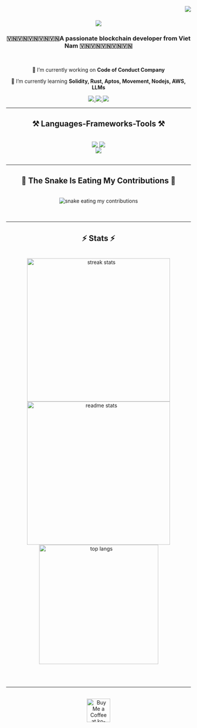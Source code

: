 <img align="right" src="https://visitor-badge.laobi.icu/badge?page_id=Khoa-Dam.Khoa-Dam" />

<h1 align="center">
    <img src="https://readme-typing-svg.herokuapp.com/?font=Righteous&size=35&center=true&vCenter=true&width=500&height=70&duration=4000&lines=Hi+There!+👋;+I'm+KhoaDam!;" />
</h1>

<h3 align="center">🇻🇳🇻🇳🇻🇳🇻🇳🇻🇳A passionate blockchain developer from Viet Nam  🇻🇳🇻🇳🇻🇳🇻🇳🇻🇳</h3>

<br/>


<div align="center">
 
 🔭 I’m currently working on **Code of Conduct Company**
 
 🌱 I’m currently learning **Solidity, Rust, Aptos, Movement, Nodejs, AWS, LLMs**

 </div>

<div align="center"> 
  <a href="mailto:damngockhoa0703@gmail.com">
    <img src="https://img.shields.io/badge/Gmail-333333?style=for-the-badge&logo=gmail&logoColor=red" />
  </a>
  <a href="https://www.linkedin.com/in/dinh-thien-menh-5b59b9299" target="_blank">
    <img src="https://img.shields.io/badge/LinkedIn-0077B5?style=for-the-badge&logo=linkedin&logoColor=white" target="_blank" />
  </a>
  <a href="https://www.facebook.com/Menhythien" target="_blank">
     <img src="https://img.shields.io/badge/Facebook-1877F2?style=for-the-badge&logo=facebook&logoColor=white" /> <!-- sqlite, safari, google-chrome are other good icon options -->
  </a>
</div>

 <hr/>
 
<h2 align="center">⚒️ Languages-Frameworks-Tools ⚒️</h2>
<br/>
<div align="center">
    <img align="center" src="https://skillicons.dev/icons?i=react,bootstrap,mui,html,css,vscode,github,figma,tailwind,git" />
    <img align="center" src="https://skillicons.dev/icons?i=nodejs,javascript,typescript,express,firebase,mongodb,nextjs" /><br>
    <img align="center" src="https://skillicons.dev/icons?i=blockchain,solidity,rust,aws,ethereum,solana,move,aptos,r,c,mysql" />
</div>

<br/>
<hr/>

<div align="center">
  <h2>🐍 The Snake Is Eating My Contributions 🐍</h2>
  <br>
  <img alt="snake eating my contributions" src="https://raw.githubusercontent.com/Khoa-Dam/Khoa-Dam/output/github-contribution-grid-snake.svg" />
  <br/><br/><br/>
</div>

<hr/>

<h2 align="center">⚡ Stats ⚡</h2>
<br>
<div align=center>
  <!-- Thay đổi streak stats -->
  <img width=390 src="https://github-readme-streak-stats-salesp07.vercel.app/?user=Khoa-Dam&count_private=true&theme=react&border_radius=10" alt="streak stats"/>
  
  <!-- Thay đổi readme stats -->
  <img width=390 src="https://github-readme-stats-salesp07.vercel.app/api?username=Khoa-Dam&count_private=true&show_icons=true&theme=react&rank_icon=github&border_radius=10" alt="readme stats" />
  
  <br/>
  
  <!-- Thay đổi top langs -->
  <img width=325 align="center" src="https://github-readme-stats-salesp07.vercel.app/api/top-langs/?username=Khoa-Dam&hide=HTML&langs_count=8&layout=compact&theme=react&border_radius=10&size_weight=0.5&count_weight=0.5&exclude_repo=github-readme-stats" alt="top langs" />
</div>

<br/><br/>

<hr/>

<br/>

<div align="center">
<a href='https://progging-via-banking.netlify.app/' target='_blank'><img height='64' style='border:0px;height:64px;' src='https://storage.ko-fi.com/cdn/kofi1.png?v=3' border='0' alt='Buy Me a Coffee at ko-fi.com' /></a>
</div>

<br/>


